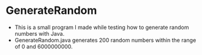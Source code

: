 # GenerateRandom

- This is a small program I made while testing how to generate random numbers with Java.
- GenerateRandom.java generates 200 random numbers within the range of 0 and 6000000000.